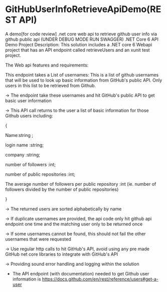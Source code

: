 # GitHubUserInfoRetrieveApiDemo(REST API)
A demo[for code review] .net core web api to retrieve github user info via github public api
(UNDER DEBUG MODE RUN SWAGGER)
.NET Core 6 API Demo Project Description:
This solution includes a .NET core 6 Webapi project that has an API endpoint called retrieveUsers and an xunit test project.

The Web api features and requirements:

This endpoint takes a List of usernames: This is a list of github usernames that will be used to look up basic information from GitHub's public API. Only users in this list to be retrieved from Github. 

→ The endpoint take these usernames and hit GitHub's public API to get basic user information

→ This API call returns to the user a list of basic information for those Github users including: 

{

Name:string ;

login name :string; 

company :string; 

number of followers :int; 

number of public repositories :int;

The average number of followers per public repository :int
(ie. number of followers divided by the number of public repositories)

} 

→ The returned users are sorted alphabetically by name 

→ If duplicate usernames are provided, the api code only hit github api endpoint one time and the matching user only to be returned once 

→ If some usernames cannot be found, this should not fail the other usernames that were requested

→ Use regular http calls to hit GitHub's API, avoid using any pre made GitHub net core libraries to integrate with GitHub's API 

→ Providing sound error handling and logging within the solution

* The API endpoint (with documentation) needed to get Github user information is https://docs.github.com/en/rest/reference/users#get-a-user 

